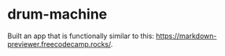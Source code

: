 # drum-machine
Built an app that is functionally similar to this: https://markdown-previewer.freecodecamp.rocks/.
